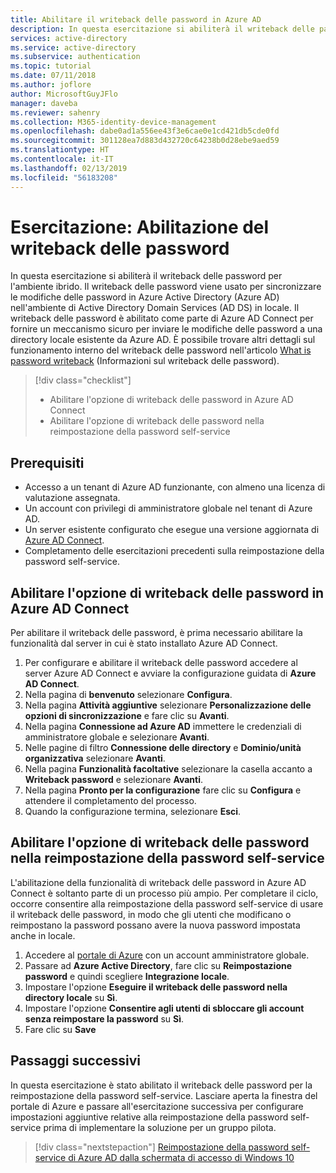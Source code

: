 ```yaml
---
title: Abilitare il writeback delle password in Azure AD
description: In questa esercitazione si abiliterà il writeback delle password per riportare modifiche delle password eseguite nel cloud in AD come parte di Azure AD Connect.
services: active-directory
ms.service: active-directory
ms.subservice: authentication
ms.topic: tutorial
ms.date: 07/11/2018
ms.author: joflore
author: MicrosoftGuyJFlo
manager: daveba
ms.reviewer: sahenry
ms.collection: M365-identity-device-management
ms.openlocfilehash: dabe0ad1a556ee43f3e6cae0e1cd421db5cde0fd
ms.sourcegitcommit: 301128ea7d883d432720c64238b0d28ebe9aed59
ms.translationtype: HT
ms.contentlocale: it-IT
ms.lasthandoff: 02/13/2019
ms.locfileid: "56183208"
---
```

# <a name="tutorial-enabling-password-writeback"></a>Esercitazione: Abilitazione del writeback delle password

In questa esercitazione si abiliterà il writeback delle password per l'ambiente ibrido. Il writeback delle password viene usato per sincronizzare le modifiche delle password in Azure Active Directory (Azure AD) nell'ambiente di Active Directory Domain Services (AD DS) in locale. Il writeback delle password è abilitato come parte di Azure AD Connect per fornire un meccanismo sicuro per inviare le modifiche delle password a una directory locale esistente da Azure AD. È possibile trovare altri dettagli sul funzionamento interno del writeback delle password nell'articolo [What is password writeback](concept-sspr-writeback.md) (Informazioni sul writeback delle password).

> [!div class="checklist"]
> * Abilitare l'opzione di writeback delle password in Azure AD Connect
> * Abilitare l'opzione di writeback delle password nella reimpostazione della password self-service

## <a name="prerequisites"></a>Prerequisiti

* Accesso a un tenant di Azure AD funzionante, con almeno una licenza di valutazione assegnata.
* Un account con privilegi di amministratore globale nel tenant di Azure AD.
* Un server esistente configurato che esegue una versione aggiornata di [Azure AD Connect](../hybrid/how-to-connect-install-express.md).
* Completamento delle esercitazioni precedenti sulla reimpostazione della password self-service.

## <a name="enable-password-writeback-option-in-azure-ad-connect"></a>Abilitare l'opzione di writeback delle password in Azure AD Connect

Per abilitare il writeback delle password, è prima necessario abilitare la funzionalità dal server in cui è stato installato Azure AD Connect.

1. Per configurare e abilitare il writeback delle password accedere al server Azure AD Connect e avviare la configurazione guidata di **Azure AD Connect**.
2. Nella pagina di **benvenuto** selezionare **Configura**.
3. Nella pagina **Attività aggiuntive** selezionare **Personalizzazione delle opzioni di sincronizzazione** e fare clic su **Avanti**.
4. Nella pagina **Connessione ad Azure AD** immettere le credenziali di amministratore globale e selezionare **Avanti**.
5. Nelle pagine di filtro **Connessione delle directory** e **Dominio/unità organizzativa** selezionare **Avanti**.
6. Nella pagina **Funzionalità facoltative** selezionare la casella accanto a **Writeback password** e selezionare **Avanti**.
7. Nella pagina **Pronto per la configurazione** fare clic su **Configura** e attendere il completamento del processo.
8. Quando la configurazione termina, selezionare **Esci**.

## <a name="enable-password-writeback-option-in-sspr"></a>Abilitare l'opzione di writeback delle password nella reimpostazione della password self-service

L'abilitazione della funzionalità di writeback delle password in Azure AD Connect è soltanto parte di un processo più ampio. Per completare il ciclo, occorre consentire alla reimpostazione della password self-service di usare il writeback delle password, in modo che gli utenti che modificano o reimpostano la password possano avere la nuova password impostata anche in locale.

1. Accedere al [portale di Azure](https://portal.azure.com) con un account amministratore globale.
2. Passare ad **Azure Active Directory**, fare clic su **Reimpostazione password** e quindi scegliere **Integrazione locale**.
3. Impostare l'opzione **Eseguire il writeback delle password nella directory locale** su **Sì**.
4. Impostare l'opzione **Consentire agli utenti di sbloccare gli account senza reimpostare la password** su **Sì**.
5. Fare clic su **Save**

## <a name="next-steps"></a>Passaggi successivi

In questa esercitazione è stato abilitato il writeback delle password per la reimpostazione della password self-service. Lasciare aperta la finestra del portale di Azure e passare all'esercitazione successiva per configurare impostazioni aggiuntive relative alla reimpostazione della password self-service prima di implementare la soluzione per un gruppo pilota.

> [!div class="nextstepaction"]
> [Reimpostazione della password self-service di Azure AD dalla schermata di accesso di Windows 10](tutorial-sspr-windows.md)
